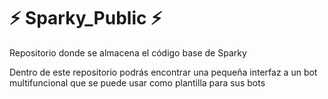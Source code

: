 # :zap: Sparky_Public :zap:
Repositorio donde se almacena el código base de Sparky


Dentro de este repositorio podrás encontrar una pequeña interfaz a un bot multifuncional que se puede usar como plantilla para sus bots
